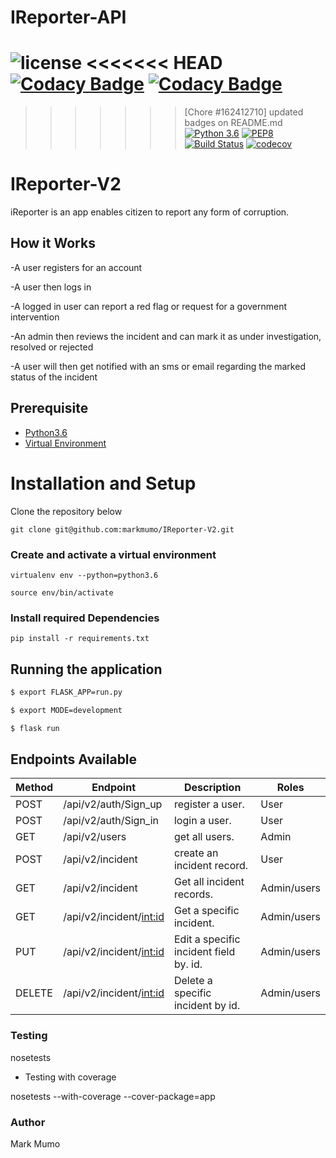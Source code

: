 # IReporter-API

![license](https://img.shields.io/github/license/mashape/apistatus.svg)
<<<<<<< HEAD
[![Codacy Badge](https://api.codacy.com/project/badge/Grade/52f19a52e9ba44a2974515c87c29f0dd)](https://app.codacy.com/app/markmumo/IReporter-V2?utm_source=github.com&utm_medium=referral&utm_content=markmumo/IReporter-V2&utm_campaign=Badge_Grade_Dashboard)
[![Codacy Badge](https://api.codacy.com/project/badge/Grade/24f3c19789c64cea904d6ac5155119f4)](https://app.codacy.com/app/markmumo/IReporter-API?utm_source=github.com&utm_medium=referral&utm_content=markmumo/IReporter-API&utm_campaign=Badge_Grade_Dashboard)
=======
>>>>>>> [Chore #162412710] updated badges on  README.md
[![Python 3.6](https://img.shields.io/badge/python-3.6-blue.svg)](https://www.python.org/downloads/release/python-360/)
[![PEP8](https://img.shields.io/badge/code%20style-pep8-orange.svg)](https://www.python.org/dev/peps/pep-0008/)
[![Build Status](https://travis-ci.org/markmumo/IReporter-V2.svg?branch=develop)](https://travis-ci.org/markmumo/IReporter-V2)
[![codecov](https://codecov.io/gh/markmumo/IReporter-API/branch/develop/graph/badge.svg)](https://codecov.io/gh/markmumo/IReporter-API)

# IReporter-V2

iReporter is an app enables citizen to report any form of corruption.

## How it Works

-A user registers for an account

-A user then logs in

-A logged in user can report a red flag or request for a government intervention

-An admin then reviews the incident and can mark it as under investigation, resolved or rejected

-A user will then get notified with an sms or email regarding the marked status of the incident

## Prerequisite

- [Python3.6](https://www.python.org/downloads/release/python-365/)
- [Virtual Environment](https://virtualenv.pypa.io/en/stable/installation/)

# Installation and Setup

Clone the repository below

```
git clone git@github.com:markmumo/IReporter-V2.git
```

### Create and activate a virtual environment

    virtualenv env --python=python3.6

    source env/bin/activate

### Install required Dependencies

    pip install -r requirements.txt

## Running the application

```bash
$ export FLASK_APP=run.py

$ export MODE=development

$ flask run
```

## Endpoints Available

| Method | Endpoint                  | Description                            | Roles       |
| ------ | ------------------------- | -------------------------------------- | ----------- |
| POST   | /api/v2/auth/Sign_up      | register a user.                       | User        |
| POST   | /api/v2/auth/Sign_in      | login a user.                          | User        |
| GET    | /api/v2/users             | get all users.                         | Admin       |
| POST   | /api/v2/incident          | create an incident record.             | User        |
| GET    | /api/v2/incident          | Get all incident records.              | Admin/users |
| GET    | /api/v2/incident/<int:id> | Get a specific incident.               | Admin/users |
| PUT    | /api/v2/incident/<int:id> | Edit a specific incident field by. id. | Admin/users |
| DELETE | /api/v2/incident/<int:id> | Delete a specific incident by id.      | Admin/users |

### Testing

nosetests

- Testing with coverage

nosetests --with-coverage --cover-package=app

### Author

Mark Mumo
